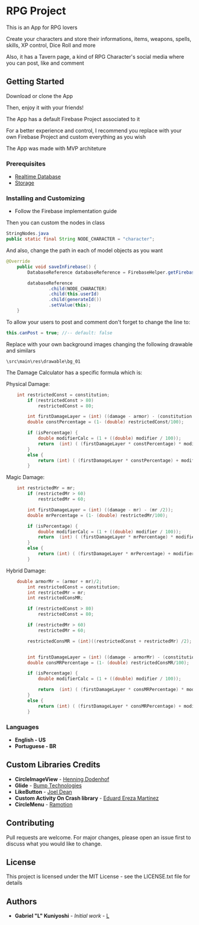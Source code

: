 # RPG Project

This is an App for RPG lovers

Create your characters and store their informations, items, weapons, spells, skills, XP control, Dice Roll and more

Also, it has a Tavern page, a kind of RPG Character's social media where you can post, like and comment



## Getting Started

Download or clone the App

Then, enjoy it with your friends!

The App has a default Firebase Project associated to it

For a better experience and control, I recommend you replace with your own Firebase Project and custom everything as you wish

The App was made with MVP architeture


### Prerequisites

* [Realtime Database](https://firebase.google.com/docs/database/android/start)
* [Storage](https://firebase.google.com/docs/storage/android/start)


### Installing and Customizing

* Follow the Firebase implementation guide

Then you can custom the nodes in class

```java
StringNodes.java
public static final String NODE_CHARACTER = "character";
```


And also, change the path in each of model objects as you want
```java
@Override
    public void saveInFirebase() {
        DatabaseReference databaseReference = FirebaseHelper.getFirebaseRef();

        databaseReference
                .child(NODE_CHARACTER)
                .child(this.userId)
                .child(generateId())
                .setValue(this);
    }
```

To allow your users to post and comment don't forget to change the line to:
```java
this.canPost = true; //-- default: false
```


Replace with your own background images changing the following drawable and similars

```
\src\main\res\drawable\bg_01
```


The Damage Calculator has a specific formula which is:

Physical Damage:
```java
	int restrictedConst = constitution;
        if (restrictedConst > 80)
            restrictedConst = 80;

        int firstDamageLayer = (int) ((damage - armor) - (constitution /2));
        double constPercentage = (1- (double) restrictedConst/100);

        if (isPercentage) {
            double modifierCalc = (1 + ((double) modifier / 100));
            return  (int) ( (firstDamageLayer * constPercentage) * modifierCalc );
        }
        else {
            return (int) ( (firstDamageLayer * constPercentage) + modifier );
        }
```

Magic Damage:
```java
	int restrictedMr = mr;
        if (restrictedMr > 60)
            restrictedMr = 60;

        int firstDamageLayer = (int) ((damage - mr) - (mr /2));
        double mrPercentage = (1- (double) restrictedMr/100);

        if (isPercentage) {
            double modifierCalc = (1 + ((double) modifier / 100));
            return  (int) ( (firstDamageLayer * mrPercentage) * modifierCalc );
        }
        else {
            return (int) ( (firstDamageLayer * mrPercentage) + modifier );
        }
```

Hybrid Damage:
```java
	double armorMr = (armor + mr)/2;
        int restrictedConst = constitution;
        int restrictedMr = mr;
        int restrictedConsMR;

        if (restrictedConst > 80)
            restrictedConst = 80;

        if (restrictedMr > 60)
            restrictedMr = 60;

        restrictedConsMR = (int)((restrictedConst + restrictedMr) /2);


        int firstDamageLayer = (int) ((damage - armorMr) - (constitution /4));
        double consMRPercentage = (1- (double) restrictedConsMR/100);

        if (isPercentage) {
            double modifierCalc = (1 + ((double) modifier / 100));

            return  (int) ( (firstDamageLayer * consMRPercentage) * modifierCalc );
        }
        else {
            return (int) ( (firstDamageLayer * consMRPercentage) + modifier );
        }
```

### Languages

* **English - US**
* **Portuguese - BR**


## Custom Libraries Credits

* **CircleImageView** - [Henning Dodenhof](https://github.com/hdodenhof)
* **Glide** - [Bump Technologies](https://github.com/bumptech)
* **LikeButton** - [Joel Dean](https://github.com/jd-alexander)
* **Custom Activity On Crash library** - [Eduard Ereza Martínez](https://github.com/Ereza)
* **CircleMenu** - [Ramotion](https://github.com/Ramotion)



## Contributing
Pull requests are welcome. For major changes, please open an issue first to discuss what you would like to change.



## License
This project is licensed under the MIT License - see the LICENSE.txt file for details



## Authors

* **Gabriel "L" Kuniyoshi** - *Initial work* - [L](https://github.com/kiraitami)




